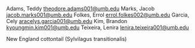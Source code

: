 Adams, Teddy      theodore.adams001@umb.edu
Marks, Jacob      jacob.marks001@umb.edu
Folkes, Errol     errol.folkes002@umb.edu
Garcia, Cely      aracelys.garcia001@umb.edu
Kim, Brandon      kyoungmin.kim001@umb.edu
Teixeira, Lenira  lenira.teixeira001@umb.edu

New England cottontail (Sylvilagus transitionalis)
